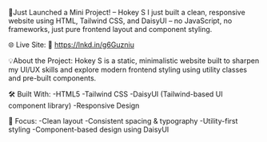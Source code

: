 🚀Just Launched a Mini Project! – Hokey S
I just built a clean, responsive website using HTML, Tailwind CSS, and DaisyUI – no JavaScript, no frameworks, just pure frontend layout and component styling.

🌐 Live Site:
🔗 https://lnkd.in/g6Guzniu

💡About the Project:
Hokey S is a static, minimalistic website built to sharpen my UI/UX skills and explore modern frontend styling using utility classes and pre-built components.

🛠️ Built With:
-HTML5
-Tailwind CSS
-DaisyUI (Tailwind-based UI component library)
-Responsive Design

🎯 Focus:
-Clean layout
-Consistent spacing & typography
-Utility-first styling
-Component-based design using DaisyUI
